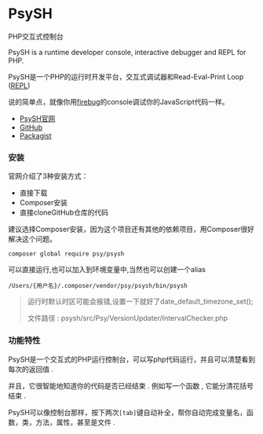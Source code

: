 # PsySH

PHP交互式控制台

PsySH is a runtime developer console, interactive debugger and REPL for PHP.

PsySH是一个PHP的运行时开发平台，交互式调试器和Read-Eval-Print Loop \([REPL](https://zh.wikipedia.org/wiki/读取﹣求值﹣输出循环)\)

说的简单点，就像你用[firebug](http://getfirebug.com/)的console调试你的JavaScript代码一样。

* [PsySH官网](http://psysh.org/)
* [GitHub](https://github.com/bobthecow/psysh)
* [Packagist](https://packagist.org/packages/psy/psysh)

### 安装

官网介绍了3种安装方式：

* 直接下载
* Composer安装
* 直接cloneGitHub仓库的代码

建议选择Composer安装，因为这个项目还有其他的依赖项目，用Composer很好解决这个问题。

```
composer global require psy/psysh
```

可以直接运行,也可以加入到环境变量中,当然也可以创建一个alias

```
/Users/{用户名}/.composer/vendor/psy/psysh/bin/psysh
```

> 运行时默认时区可能会报错,设置一下就好了date\_default\_timezone\_set\(\);
>
> 文件路径 : psysh/src/Psy/VersionUpdater/IntervalChecker.php

### 功能特性

PsySH是一个交互式的PHP运行控制台，可以写php代码运行，并且可以清楚看到每次的返回值 . 

并且，它很智能地知道你的代码是否已经结束 . 例如写一个函数 , 它能分清花括号结束 . 

PsySH可以像控制台那样，按下两次`[tab]`键自动补全，帮你自动完成变量名，函数，类，方法，属性，甚至是文件 . 

